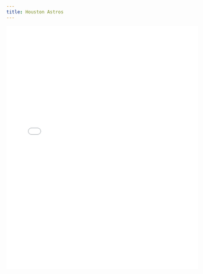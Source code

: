 ```yaml
---
title: Houston Astros
---
```


<iframe id="igraph" scrolling="no" style="border:none;" seamless="seamless" src="/plots/MLB/HOU.html" height="640" width="100%"></iframe>